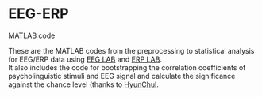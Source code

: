 # EEG-ERP
MATLAB code

These are the MATLAB codes from the preprocessing to statistical analysis for EEG/ERP data using [EEG LAB](https://sccn.ucsd.edu/eeglab/index.php) and [ERP LAB](https://erpinfo.org/erplab). </br> It also includes the code for bootstrapping the correlation coefficients of psycholinguistic stimuli and EEG signal and calculate the significance against the chance level (thanks to [HyunChul](https://github.com/Hyun-chul).
